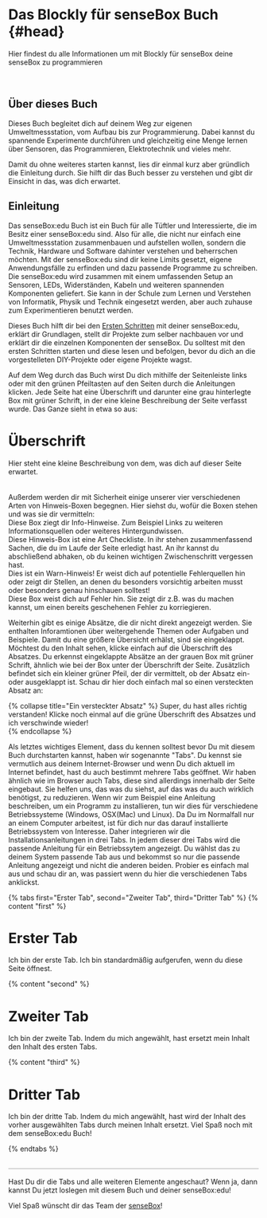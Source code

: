 # Das Blockly für senseBox Buch {#head}
<div class="description">
Hier findest du alle Informationen um mit Blockly für senseBox deine senseBox zu programmieren 
</div>
<div class="line">
    <br>
    <br>
</div>

## Über dieses Buch
Dieses Buch begleitet dich auf deinem Weg zur eigenen Umweltmessstation, vom Aufbau bis zur Programmierung. Dabei kannst du spannende Experimente durchführen und gleichzeitig eine Menge lernen über Sensoren, das Programmieren, Elektrotechnik und vieles mehr. 

Damit du ohne weiteres starten kannst, lies dir einmal kurz aber gründlich die Einleitung durch. Sie hilft dir das Buch besser zu verstehen und gibt dir Einsicht in das, was dich erwartet.

## Einleitung
Das senseBox:edu Buch ist ein Buch für alle Tüftler und Interessierte, die im Besitz einer senseBox:edu sind. Also für alle, die nicht nur einfach eine Umweltmessstation zusammenbauen und aufstellen wollen, sondern die Technik, Hardware und Software dahinter verstehen und beherrschen möchten. Mit der senseBox:edu sind dir keine Limits gesetzt, eigene Anwendungsfälle zu erfinden und dazu passende Programme zu schreiben. Die senseBox:edu wird zusammen mit einem umfassenden Setup an Sensoren, LEDs, Widerständen, Kabeln und weiteren spannenden Komponenten geliefert. Sie kann in der Schule zum Lernen und Verstehen von Informatik, Physik und Technik eingesetzt werden, aber auch zuhause zum Experimentieren benutzt werden.

Dieses Buch hilft dir bei den [Ersten Schritten](erste-schritte/software-installation.md) mit deiner senseBox:edu, erklärt dir Grundlagen, stellt dir Projekte zum selber nachbauen vor und erklärt dir die einzelnen Komponenten der senseBox. Du solltest mit den ersten Schritten starten und diese lesen und befolgen, bevor du dich an die vorgestelleten DIY-Projekte oder eigene Projekte wagst. 

Auf dem Weg durch das Buch wirst Du dich mithilfe der Seitenleiste links oder mit den grünen Pfeiltasten auf den Seiten durch die Anleitungen klicken.
Jede Seite hat eine Überschrift und darunter eine grau hinterlegte Box mit grüner Schrift, in der eine kleine Beschreibung der Seite verfasst wurde. Das Ganze sieht in etwa so aus:

# Überschrift
<div class="description">
Hier steht eine kleine Beschreibung von dem, was dich auf dieser Seite erwartet.
</div>
<div class="line">
    <br>
</div>
<br>
Außerdem werden dir mit Sicherheit einige unserer vier verschiedenen Arten von Hinweis-Boxen begegnen. Hier siehst du, wofür die Boxen stehen und was sie dir vermitteln:

<div class="box_info">
    <i class="fa fa-info fa-fw" aria-hidden="true" style="color: #42acf3;"></i>
    Diese Box ziegt dir Info-Hinweise. Zum Beispiel Links zu weiteren Informationsquellen oder weiteres Hintergundwissen.</div>

<div class="box_success">
    <i class="fa fa-check fa-fw" aria-hidden="true" style="color: #50af51;"></i>
   Diese Hinweis-Box ist eine Art Checkliste. In ihr stehen zusammenfassend Sachen, die du im Laufe der Seite erledigt hast. An ihr kannst du abschließend abhaken, ob du keinen wichtigen Zwischenschritt vergessen hast. 
</div>

<div class="box_warning">
    <i class="fa fa-exclamation-circle fa-fw" aria-hidden="true" style="color: #f0ad4e"></i>
    Dies ist ein Warn-Hinweis! Er weist dich auf potentielle Fehlerquellen hin oder zeigt dir Stellen, an denen du besonders vorsichtig arbeiten musst oder besonders genau hinschauen solltest!
</div>

<div class="box_error">
    <i class="fa fa-exclamation-triangle fa-fw" aria-hidden="true" style="color: #d9534f"></i>
    Diese Box weist dich auf Fehler hin. Sie zeigt dir z.B. was du machen kannst, um einen bereits geschehenen Fehler zu korriegieren. 
</div>

Weiterhin gibt es einige Absätze, die dir nicht direkt angezeigt werden. Sie enthalten Inforamtionen über weitergehende Themen oder Aufgaben und Beispiele. Damit du eine größere Übersicht erhälst, sind sie eingeklappt. Möchtest du den Inhalt sehen, klicke einfach auf die Überschrift des Absatzes. Du erkennst eingeklappte Absätze an der grauen Box mit grüner Schrift, ähnlich wie bei der Box unter der Überschrift der Seite. Zusätzlich befindet sich ein kleiner grüner Pfeil, der dir vermittelt, ob der Absatz ein- oder ausgeklappt ist. Schau dir hier doch einfach mal so einen versteckten Absatz an:

{% collapse title="Ein versteckter Absatz" %}
 Super, du hast alles richtig verstanden! Klicke noch einmal auf die grüne Überschrift des Absatzes und ich verschwinde wieder!   
{% endcollapse %}

Als letztes wichtiges Element, dass du kennen solltest bevor Du mit diesem Buch durchstarten kannst, haben wir sogenannte "Tabs". Du kennst sie vermutlich aus deinem Internet-Browser und wenn Du dich aktuell im Internet befindet, hast du auch bestimmt mehrere Tabs geöffnet. Wir haben ähnlich wie im Browser auch Tabs, diese sind allerdings innerhalb der Seite eingebaut. Sie helfen uns, das was du siehst, auf das was du auch wirklich benötigst, zu reduzieren. Wenn wir zum Beispiel eine Anleitung beschreiben, um ein Programm zu installieren, tun wir dies für verschiedene Betriebssysteme (Windows, OSX(Mac) und Linux). Da Du im Normalfall nur an einem Computer arbeitest, ist für dich nur das darauf installierte Betriebssystem von Interesse. Daher integrieren wir die Installationsanleitungen in drei Tabs. In jedem dieser drei Tabs wird die passende Anleitung für ein Betriebssytem angezeigt. Du wählst das zu deinem System passende Tab aus und bekommst so nur die passende Anleitung angezeigt und nicht die anderen beiden. Probier es einfach mal aus und schau dir an, was passiert wenn du hier die verschiedenen Tabs anklickst.

{% tabs first="Erster Tab", second="Zweiter Tab", third="Dritter Tab" %}
{% content "first" %}
# Erster Tab
Ich bin der erste Tab. Ich bin standardmäßig aufgerufen, wenn du diese Seite öffnest. 

{% content "second" %}
# Zweiter Tab
Ich bin der zweite Tab. Indem du mich angewählt, hast ersetzt mein Inhalt den Inhalt des ersten Tabs.

{% content "third" %}
# Dritter Tab
Ich bin der dritte Tab. Indem du mich angewählt, hast wird der Inhalt des vorher ausgewählten Tabs durch meinen Inhalt ersetzt. Viel Spaß noch mit dem senseBox:edu Buch!

{% endtabs %}
<div class="line" style="border-bottom: solid 1px #a6a6a6!important;">
    <br>
</div>
<br>
Hast Du dir die Tabs und alle weiteren Elemente angeschaut? 
Wenn ja, dann kannst Du jetzt loslegen mit diesem Buch und deiner senseBox:edu!

Viel Spaß wünscht dir das Team der [senseBox](https://sensebox.de/)! 
